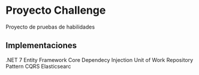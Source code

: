 # Proyecto Challenge

Proyecto de pruebas de habilidades

## Implementaciones

.NET 7
Entity Framework Core
Dependecy Injection
Unit of Work
Repository Pattern
CQRS
Elasticsearc